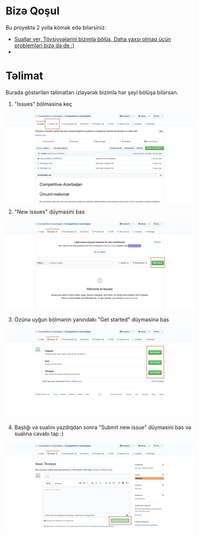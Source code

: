 # Bizə Qoşul

Bu proyektə 2 yolla kömək edə bilərsiniz:

-   [Suallar ver, Tövsiyyələrini bizimlə bölüş, Daha yaxşı olmaq üçün problemləri bizə də de :)](#təlimat)
-   [](#tövsiyyə-ver)

# Təlimat

Burada göstərilən təlimatları izləyərək bizimlə hər şeyi bölüşə bilərsən.

1. "Issues" bölməsinə keç

![Issues section](static/go-to-issues.png)

2. "New issues" düyməsini bas

![New issue](static/go-to-new-issue.png)

3. Özünə uyğun bölmənin yanındakı "Get started" düyməsinə bas

![Select issue](static/select-issue.png)

4. Başlığı və sualını yazdıqdan sonra "Submit new issue" düyməsini bas və sualına cavabı tap :)

![Submit issue](static/submit-issue.png)
